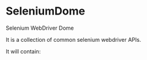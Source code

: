 # SeleniumDome
Selenium WebDriver Dome

It is a collection of common selenium webdriver APIs.

It will contain:
